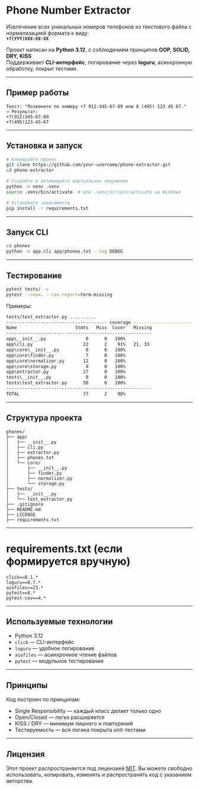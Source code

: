# Phone Number Extractor

Извлечение всех уникальных номеров телефонов из текстового файла с нормализацией формата к виду:  
**`+7(YYY)XXX-XX-XX`**

Проект написан на **Python 3.12**, с соблюдением принципов **OOP, SOLID, DRY, KISS**  
Поддерживает **CLI-интерфейс**, логирование через **loguru**, асинхронную обработку, покрыт тестами.

---

## Пример работы

```
Текст: "Позвоните по номеру +7 912-345-67-89 или 8 (495) 123 45 67."
→ Результат:
+7(912)345-67-89
+7(495)123-45-67
```

---

## Установка и запуск

```bash
# Клонируйте проект
git clone https://github.com/your-username/phone-extractor.git
cd phone-extractor

# Создайте и активируйте виртуальное окружение
python -m venv .venv
source .venv/bin/activate  # или .venv\Scripts\activate на Windows

# Установите зависимости
pip install -r requirements.txt
```

---

## Запуск CLI

```bash
cd phonex
python -m app.cli app/phones.txt --log DEBUG
```

---

## Тестирование

```bash
pytest tests/ -v
pytest --cov=. --cov-report=term-missing
```

Примеры:

```bash
tests/test_extractor.py ..........
-------------------------------------- coverage ---------------------------------------
Name                      Stmts   Miss  Cover   Missing
-------------------------------------------------------
app\__init__.py               0      0   100%
app\cli.py                   22      2    91%   21, 33
app\core\__init__.py          0      0   100%
app\core\finder.py            7      0   100%
app\core\normalizer.py       12      0   100%
app\core\storage.py           9      0   100%
app\extractor.py             27      0   100%
tests\__init__.py             0      0   100%
tests\test_extractor.py      50      0   100%
-------------------------------------------------------
TOTAL                        77      2    98%
```

---

## Структура проекта

```
phonex/
├── app/
│   ├── __init__.py
│   ├── cli.py
│   ├── extractor.py
│   ├── phones.txt
│   └── core/
│       ├── __init__.py
│       ├── finder.py
│       ├── normalizer.py
│       └── storage.py
├── tests/
│   ├── __init__.py
│   └── test_extractor.py 
├── .gitignore
├── README.md
├── LICENSE
├── requirements.txt

```
---

# requirements.txt (если формируется вручную)
```
click==8.1.*
loguru==0.7.*
aiofiles==23.*
pytest==8.*
pytest-cov==4.*
```
---

## Используемые технологии

- Python 3.12
- `click` — CLI-интерфейс
- `loguru` — удобное логирование
- `aiofiles` — асинхронное чтение файлов
- `pytest` — модульное тестирование

---

## Принципы

Код построен по принципам:

- Single Responsibility — каждый класс делает только одно
- Open/Closed — легко расширяется
- KISS / DRY — минимум лишнего и повторений
- Тестируемость — вся логика покрыта unit-тестами

---

## Лицензия

Этот проект распространяется под лицензией [MIT](LICENSE).
Вы можете свободно использовать, копировать, изменять и распространять код с указанием авторства.

